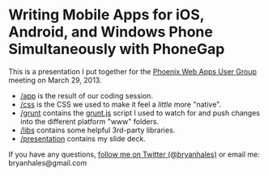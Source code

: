 Writing Mobile Apps for iOS, Android, and Windows Phone Simultaneously with PhoneGap
=================
  
This is a presentation I put together for the [Phoenix Web Apps User Group](http://phxwebapp.com) meeting on March 29, 2013.

- [/app](https://github.com/bryanhales/phonegap-presentation/tree/master/app) is the result of our coding session.
- [/css](https://github.com/bryanhales/phonegap-presentation/tree/master/css) is the CSS we used to make it feel a *little* more "native".
- [/grunt](https://github.com/bryanhales/phonegap-presentation/tree/master/grunt) contains the [grunt.js](http://gruntjs.com/) script I used to watch for and push changes into the different platform "www" folders.
- [/libs](https://github.com/bryanhales/phonegap-presentation/tree/master/libs) contains some helpful 3rd-party libraries.
- [/presentation](https://github.com/bryanhales/phonegap-presentation/tree/master/presentation) contains my slide deck.

If you have any questions, [follow me on Twitter (@bryanhales)](http://twitter.com/bryanhales) or email me: &#098;&#114;&#121;&#097;&#110;&#104;&#097;&#108;&#101;&#115;&#064;&#103;&#109;&#097;&#105;&#108;&#046;&#099;&#111;&#109;